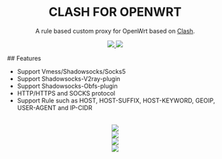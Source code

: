 
<h1 align="center"> 
    <br>CLASH FOR OPENWRT
</h1>

<p align="center">
A rule based custom proxy for OpenWrt based on <a href="https://github.com/Dreamacro/clash" target="_blank">Clash</a>.
</p>

<p align="center">
    <a href="https://github.com/frainzy1477/clash/releases" target="_blank">
        <img src="https://img.shields.io/badge/release-v0.13.0-blue.svg">
    </a>
    <a href="https://github.com/Dreamacro/clash"  target="_blank">
        <img src="https://img.shields.io/badge/Clash-v0.13.0-orange.svg"/>
    </a>
</p>
## Features

- Support Vmess/Shadowsocks/Socks5
- Support Shadowsocks-V2ray-plugin
- Support Shadowsocks-Obfs-plugin
- HTTP/HTTPS and SOCKS protocol
- Support Rule such as HOST, HOST-SUFFIX, HOST-KEYWORD, GEOIP, USER-AGENT and IP-CIDR
<br>


<div align=center><img src="https://raw.githubusercontent.com/frainzy1477/clash/master/preview/x.png" /></div>

<div align=center><img src="https://raw.githubusercontent.com/frainzy1477/clash/master/preview/cvv2.png" /></div>

<div align=center><img src="https://raw.githubusercontent.com/frainzy1477/clash/master/preview/cvv3.png" /></div>

<div align=center><img src="https://raw.githubusercontent.com/frainzy1477/clash/master/preview/cvv4.png" /></div>
